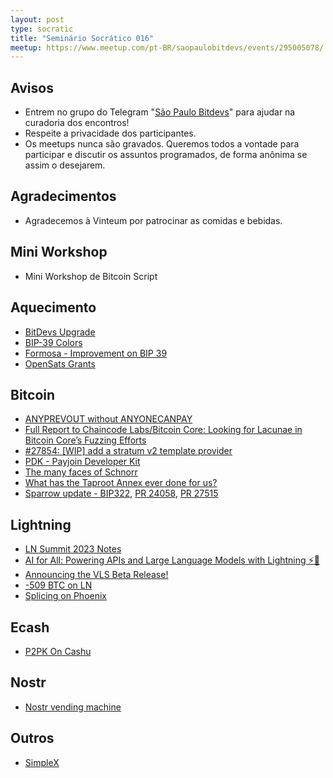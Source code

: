 ```yaml
---
layout: post
type: socratic
title: "Seminário Socrático 016"
meetup: https://www.meetup.com/pt-BR/saopaulobitdevs/events/295005078/
---
```


## Avisos

- Entrem no grupo do Telegram "[São Paulo Bitdevs](https://t.me/joinchat/lHusQ1bV9fUyNDY5)" para ajudar na curadoria dos encontros!
- Respeite a privacidade dos participantes. 
- Os meetups nunca são gravados. Queremos todos a vontade para participar e discutir os assuntos programados, de forma anônima se assim o desejarem.

## Agradecimentos

- Agradecemos à Vinteum por patrocinar as comidas e bebidas.

## Mini Workshop

* Mini Workshop de Bitcoin Script

## Aquecimento

* [BitDevs Upgrade](https://bolt.fun/story/kicking-off--866)
* [BIP-39 Colors](https://github.com/enteropositivo/bip39colors)
* [Formosa - Improvement on BIP 39](https://github.com/Yuri-SVB/formosa)
* [OpenSats Grants](https://opensats.org/blog/bitcoin-grants-july-2023)

## Bitcoin

* [ANYPREVOUT without ANYONECANPAY](https://github.com/bitcoin/bips/pull/1472/files)
* [Full Report to Chaincode Labs/Bitcoin Core: Looking for Lacunae in Bitcoin Core’s Fuzzing Efforts](https://agroce.github.io/bitcoin_report.pdf)
* [#27854: [WIP] add a stratum v2 template provider](https://github.com/bitcoin/bitcoin/pull/27854)
* [PDK - Payjoin Developer Kit](https://payjoindevkit.org/blog/pdk-an-sdk-for-payjoin-transactions/)
* [The many faces of Schnorr](https://eprint.iacr.org/2023/1019.pdf)
* [What has the Taproot Annex ever done for us?](https://lists.linuxfoundation.org/pipermail/bitcoin-dev/2022-October/020991.html)
* [Sparrow update - BIP322](https://github.com/sparrowwallet/sparrow/releases/tag/1.7.8), [PR 24058](https://github.com/bitcoin/bitcoin/pull/24058), [PR 27515](https://github.com/bitcoin/bitcoin/issues/27515)

## Lightning

* [LN Summit 2023 Notes](https://lists.linuxfoundation.org/pipermail/lightning-dev/2023-July/004014.html)
* [AI for All: Powering APIs and Large Language Models with Lightning ⚡🤖](https://lightning.engineering/posts/2023-07-05-l402-langchain/)
* [Announcing the VLS Beta Release!](https://vls.tech/posts/vls-beta/)
* [-509 BTC on LN](https://twitter.com/SatoshiConsult/status/1678649115226382336)
* [Splicing on Phoenix](https://acinq.co/blog/phoenix-splicing-update)

## Ecash

* [P2PK On Cashu](https://github.com/cashubtc/cashu/pull/270?ref=nobsbitcoin.com)

## Nostr

* [Nostr vending machine](https://www.nobsbitcoin.com/data-vending-machine-implementation-open-sourced/)

## Outros

* [SimpleX](https://github.com/simplex-chat/simplex-chat)
